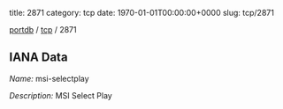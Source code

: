 title: 2871
category: tcp
date: 1970-01-01T00:00:00+0000
slug: tcp/2871

[portdb](/) / [tcp](/category/tcp.html) / 2871


## IANA Data

_Name:_ msi-selectplay

_Description:_ MSI Select Play

